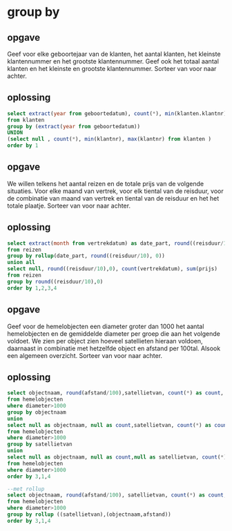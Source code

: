 # group by

## opgave
Geef voor elke geboortejaar van de klanten, het aantal klanten, het kleinste klantennummer en het grootste klantennummer. Geef ook het totaal aantal klanten en het kleinste en grootste klantennummer.
Sorteer van voor naar achter.
## oplossing
```sql
select extract(year from geboortedatum), count(*), min(klanten.klantnr), max(klanten.klantnr)
from klanten
group by (extract(year from geboortedatum))
UNION
(select null , count(*), min(klantnr), max(klantnr) from klanten )
order by 1
```

## opgave
We willen telkens het aantal reizen en de totale prijs van de volgende situaties. Voor elke maand van vertrek, voor elk tiental van de reisduur, voor de combinatie van maand van vertrek en tiental van de reisduur en het het totale plaatje.
Sorteer van voor naar achter.
## oplossing
```sql
select extract(month from vertrekdatum) as date_part, round((reisduur/10), 0), count(vertrekdatum), sum(prijs)
from reizen
group by rollup(date_part, round((reisduur/10), 0))
union all
select null, round((reisduur/10),0), count(vertrekdatum), sum(prijs)
from reizen
group by round((reisduur/10),0)
order by 1,2,3,4
```

## opgave
Geef voor de hemelobjecten een diameter groter dan 1000 het aantal hemelobjecten en de gemiddelde diameter per groep die aan het volgende voldoet. We zien per object zien hoeveel satellieten hieraan voldoen, daarnaast in combinatie met hetzelfde object en afstand per 100tal. Alsook een algemeen overzicht. Sorteer van voor naar achter.
## oplossing
```sql
select objectnaam, round(afstand/100),satellietvan, count(*) as count, avg(diameter)
from hemelobjecten
where diameter>1000
group by objectnaam
union
select null as objectnaam, null as count,satellietvan, count(*) as count, avg(diameter)
from hemelobjecten
where diameter>1000
group by satellietvan
union
select null as objectnaam, null as count,null as satellietvan, count(*) as count, avg(diameter)
from hemelobjecten
where diameter>1000
order by 3,1,4

--met rollup
select objectnaam, round(afstand/100), satellietvan, count(*) as count, avg(diameter)
from hemelobjecten
where diameter>1000
group by rollup ((satellietvan),(objectnaam,afstand))
order by 3,1,4
```

